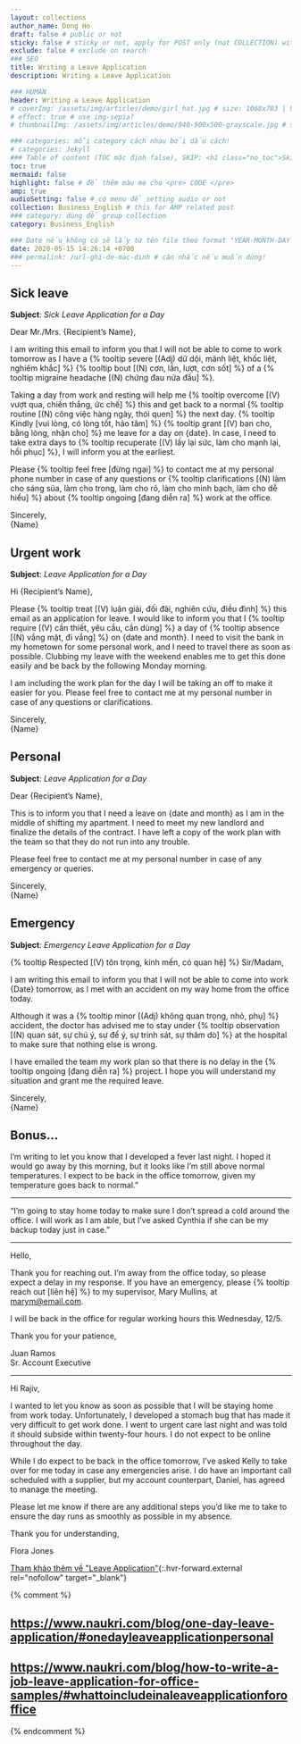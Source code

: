 ```yaml
---
layout: collections
author_name: Dong Ho
draft: false # public or not
sticky: false # sticky or not, apply for POST only (not COLLECTION) with including thumbnailImg
exclude: false # exclude on search
### SEO
title: Writing a Leave Application
description: Writing a Leave Application

### HUMAN
header: Writing a Leave Application
# coverImg: /assets/img/articles/demo/girl_hat.jpg # size: 1068x703 | 900x500 | 600x400
# effect: true # use img-sepia?
# thumbnailImg: /assets/img/articles/demo/940-900x500-grayscale.jpg # size: 900x500 | 600x400

### categories: mỗi category cách nhau bởi dấu cách!
# categories: Jekyll
### Table of content (TOC mặc định false), SKIP: <h1 class="no_toc">Skip toc</h1> hoặc <div class="no_toc_section">
toc: true
mermaid: false
highlight: false # để thêm màu mè cho <pre> CODE </pre>
amp: true
audioSetting: false # có menu để setting audio or not
collection: Business_English # this for AMP related post
### category: dùng để group collection
category: Business_English

### Date nếu không có sẽ lấy từ tên file theo format "YEAR-MONTH-DAY-title.md"
date: 2020-05-15 14:26:14 +0700
### permalink: /url-ghi-de-mac-dinh # cân nhắc nếu muốn dùng!
---
```


## Sick leave

**Subject**: *Sick Leave Application for a Day*

Dear Mr./Mrs. {Recipient’s Name},

I am writing this email to inform you that I will not be able to come to work tomorrow as I have a {% tooltip severe [(Adj) dữ dội, mãnh liệt, khốc liệt, nghiêm khắc] %} {% tooltip bout [(N) cơn, lần, lượt, cơn sốt] %} of a {% tooltip migraine headache [(N) chứng đau nửa đầu] %}.

Taking a day from work and resting will help me {% tooltip overcome [(V) vượt qua, chiến thắng, ức chế] %} this and get back to a normal {% tooltip routine [(N) công việc hàng ngày, thói quen] %} the next day. {% tooltip Kindly [vui lòng, có lòng tốt, hảo tâm] %} {% tooltip grant [(V) ban cho, bằng lòng, nhận cho] %} me leave for a day on {date}. In case, I need to take extra days to {% tooltip recuperate [(V) lấy lại sức, làm cho mạnh lại, hồi phục] %}, I will inform you at the earliest.

Please {% tooltip feel free [đừng ngại] %} to contact me at my personal phone number in case of any questions or {% tooltip clarifications [(N) làm cho sáng sủa, làm cho trong, làm cho rõ, làm cho minh bạch, làm cho dễ hiểu] %} about {% tooltip ongoing [đang diễn ra] %} work at the office.

Sincerely,<br>
{Name}

## Urgent work

**Subject**: *Leave Application for a Day*

Hi {Recipient’s Name},

Please {% tooltip treat [(V) luận giải, đối đãi, nghiên cứu, điều đình] %} this email as an application for leave. I would like to inform you that I {% tooltip require [(V) cần thiết, yêu cầu, cần dùng] %} a day of {% tooltip absence [(N) vắng mặt, đi vắng] %} on {date and month}. I need to visit the bank in my hometown for some personal work, and I need to travel there as soon as possible. Clubbing my leave with the weekend enables me to get this done easily and be back by the following Monday morning.

I am including the work plan for the day I will be taking an off to make it easier for you. Please feel free to contact me at my personal number in case of any questions or clarifications.

Sincerely,<br>
{Name}

## Personal

**Subject**: *Leave Application for a Day*

Dear {Recipient’s Name},

This is to inform you that I need a leave on {date and month} as I am in the middle of shifting my apartment. I need to meet my new landlord and finalize the details of the contract. I have left a copy of the work plan with the team so that they do not run into any trouble.

Please feel free to contact me at my personal number in case of any emergency or queries.

Sincerely,<br>
{Name}

## Emergency

**Subject**: *Emergency Leave Application for a Day*

{% tooltip Respected [(V) tôn trọng, kính mến, có quan hệ] %} Sir/Madam,

I am writing this email to inform you that I will not be able to come into work {Date} tomorrow, as I met with an accident on my way home from the office today.

Although it was a {% tooltip minor [(Adj) không quan trọng, nhỏ, phụ] %} accident, the doctor has advised me to stay under {% tooltip observation [(N) quan sát, sự chú ý, sự để ý, sự trinh sát, sự thăm dò] %} at the hospital to make sure that nothing else is wrong.

I have emailed the team my work plan so that there is no delay in the {% tooltip ongoing [đang diễn ra] %} project. I hope you will understand my situation and grant me the required leave.

Sincerely,<br>
{Name}

## Bonus...

I’m writing to let you know that I developed a fever last night. I hoped it would go away by this morning, but it looks like I’m still above normal temperatures. I expect to be back in the office tomorrow, given my temperature goes back to normal.”

<hr>

“I’m going to stay home today to make sure I don’t spread a cold around the office. I will work as I am able, but I’ve asked Cynthia if she can be my backup today just in case.”

<hr>

Hello,

Thank you for reaching out. I’m away from the office today, so please expect a delay in my response. If you have an emergency, please {% tooltip reach out [liên hệ] %} to my supervisor, Mary Mullins, at marym@email.com.

I will be back in the office for regular working hours this Wednesday, 12/5.

Thank you for your patience,

Juan Ramos<br>
Sr. Account Executive

<hr>

Hi Rajiv,

I wanted to let you know as soon as possible that I will be staying home from work today. Unfortunately, I developed a stomach bug that has made it very difficult to get work done. I went to urgent care last night and was told it should subside within twenty-four hours. I do not expect to be online throughout the day.

While I do expect to be back in the office tomorrow, I’ve asked Kelly to take over for me today in case any emergencies arise. I do have an important call scheduled with a supplier, but my account counterpart, Daniel, has agreed to manage the meeting.

Please let me know if there are any additional steps you’d like me to take to ensure the day runs as smoothly as possible in my absence.

Thank you for understanding,

Flora Jones

[Tham khảo thêm về "Leave Application"](https://www.naukri.com/blog/tag/leave-application/){:.hvr-forward.external rel="nofollow" target="_blank"}

{% comment %}
## https://www.naukri.com/blog/one-day-leave-application/#onedayleaveapplicationpersonal
## https://www.naukri.com/blog/how-to-write-a-job-leave-application-for-office-samples/#whattoincludeinaleaveapplicationforoffice
{% endcomment %}